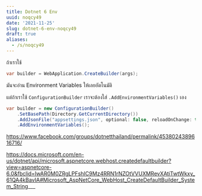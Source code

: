 ```yaml
---
title: Dotnet 6 Env
uuid: noqcy49
date: '2021-11-25'
slug: dotnet-6-env-noqcy49
draft: true
aliases:
  - /s/noqcy49
---
```



ถ้าเราใช้
```csharp
var builder = WebApplication.CreateBuilder(args);
```
มันจะอ่าน Environment Variables ให้เลยอัตโนมัติ

แต่ถ้าเราใช้ `ConfigurationBuilder`  เราจะต้องใส่ `.AddEnvironmentVariables()` เอง

```csharp
var builder = new ConfigurationBuilder()
    .SetBasePath(Directory.GetCurrentDirectory())
    .AddJsonFile("appsettings.json", optional: false, reloadOnChange: true)
    .AddEnvironmentVariables();
```

https://www.facebook.com/groups/dotnetthailand/permalink/4538024389616716/

https://docs.microsoft.com/en-us/dotnet/api/microsoft.aspnetcore.webhost.createdefaultbuilder?view=aspnetcore-6.0&fbclid=IwAR0M0ZRgLPFshIC9Mz4RRN1rNZOtVVUXMRevXAtiTwtWkxy_61QA4kBavIA#Microsoft_AspNetCore_WebHost_CreateDefaultBuilder_System_String___
